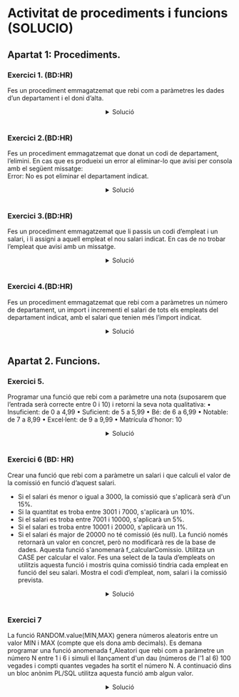 # Activitat de procediments i funcions (SOLUCIO)
## Apartat 1: Procediments.

### Exercici 1. (BD:HR)
Fes un procediment emmagatzemat que rebi com a paràmetres les dades d’un departament i el doni d’alta.  

<center>
<details>
    <summary>Solució</summary>  

```sql
CREATE OR REPLACE FUNCTION NewDepartment(dept_id DEPARTMENTS.DEPARTMENT_ID%TYPE,
                                         dept_name DEPARTMENTS.DEPARTMENT_NAME%TYPE,
                                         loc_id DEPARTMENTS.LOCATION_ID%TYPE) RETURNS VOID

LANGUAGE plpgsql AS $$
BEGIN
   INSERT INTO DEPARTMENTS (department_id,department_name,location_id)
   VALUES(dept_id,dept_name,loc_id);
END;
$$;

SELECT NewDepartment(9999,'FRANCESC',1700)
```
</details>
</br>
</center>



### Exercici 2.(BD:HR)
Fes un procediment emmagatzemat que donat un codi de departament, l’elimini. En cas que es produeixi un error al eliminar-lo que avisi per consola amb el següent missatge:  
Error: No es pot eliminar el departament indicat.

<center>
<details>
    <summary>Solució</summary>  

```sql
CREATE OR REPLACE FUNCTION DeleteDepartment(dept_id DEPARTMENTS.DEPARTMENT_ID%TYPE) RETURNS void 
LANGUAGE plpgsql AS $$
BEGIN
 IF COALESCE(dept_id,0) <> 0 THEN
   DELETE FROM DEPARTMENTS WHERE DEPARTMENT_ID = dept_id;
 END IF;
EXCEPTION
 WHEN OTHERS THEN
    raise exception 'No es pot eliminar el departament indicat';
END;$$;

do $$
DECLARE 
   dept_id DEPARTMENTS.DEPARTMENT_ID%TYPE:= 170;
   x char;
BEGIN
  select DELETEDEPARTMENT(dept_id) into x;
END;$$;
```
</details>
</br>
</center>



### Exercici 3.(BD:HR)
Fes un procediment emmagatzemat que li passis un codi d’empleat i un salari, i li assigni a aquell empleat el nou salari indicat. En cas de no trobar l’empleat que avisi amb un missatge.

<center>
<details>
    <summary>Solució</summary>  

```sql
CREATE OR REPLACE FUNCTION AssignSalary(empl_id EMPLOYEES.EMPLOYEE_ID%TYPE, 
sal EMPLOYEES.SALARY%TYPE) RETURNS void
LANGUAGE plpgsql AS $$
BEGIN
 IF coalesce(empl_id,0) <> 0 THEN
   UPDATE EMPLOYEES SET SALARY = sal WHERE EMPLOYEE_ID = empl_id;
 END IF;
EXCEPTION
 WHEN OTHERS THEN
    raise 'No es pot actualitzar el salari indicat';
END;$$;

SELECT ASSIGNSALARY(104, 12000);
```
</details>
</br>
</center>

### Exercici 4.(BD:HR)
Fes un procediment emmagatzemat que rebi com a paràmetres un número de departament, un import i incrementi el salari de tots els empleats del departament indicat, amb el salari que tenien més l’import indicat.

<center>
<details>
    <summary>Solució</summary>  

```sql
CREATE OR REPLACE FUNCTION AssignSalary(empl_id EMPLOYEES.EMPLOYEE_ID%TYPE, 
sal EMPLOYEES.SALARY%TYPE) 
LANGUAGE plpgsql AS $$
DECLARE
   empleat EMPLOYEES.EMPLOYEE_ID%TYPE;
BEGIN
 IF COALESCE(empl_id,0) <> 0 THEN
   SELECT employee_id 
   INTO empleat
   FROM EMPLOYEES 
   WHERE employee_id = empl_id;
   UPDATE EMPLOYEES SET SALARY = SALARY + sal WHERE EMPLOYEE_ID = empl_id;
 END IF;
EXCEPTION
  WHEN OTHERS THEN
     RAISE 'L''empleat % no existeix', empl_id;
END;$$;

SELECT ASSIGNSALARY(104, 10000);
```
</details>
</br>
</center>

## Apartat 2. Funcions.

### Exercici 5.
Programar una funció que rebi com a paràmetre una nota (suposarem que l’entrada serà correcte entre 0 i 10) i retorni la seva nota qualitativa:
•	Insuficient: de 0 a 4,99
•	Suficient: de 5 a 5,99
•	Bé: de 6 a 6,99
•	Notable: de 7 a 8,99
•	Excel·lent: de 9 a 9,99
•	Matrícula d'honor: 10

<center>
<details>
    <summary>Solució</summary>  

```sql
CREATE OR REPLACE FUNCTION NotaFinal(nota NUMERIC) RETURNS VARCHAR 
LANGUAGE plpgsql AS $$
DECLARE
   resultat VARCHAR(15);
BEGIN
   CASE 
   WHEN nota <5 THEN
      resultat:='Insuficient';
   WHEN nota >=5 AND nota < 6 THEN
      resultat:='Suficient';
   WHEN nota >=6 AND nota < 7 THEN
      resultat:='Be';
   WHEN nota >=7 AND nota < 9 THEN
      resultat:='Notable';
   WHEN nota >=9 AND nota < 10 THEN
      resultat:= 'Excel.lent';
   WHEN nota = 10 THEN
      resultat:='Matricula d''honor';
   ELSE 
      resultat:='Error: La nota ha d''estar entre 0 i 10';
   END CASE;
 RETURN resultat;
END;$$;

do $$
BEGIN
   raise notice 'Nota: %', NOTAFINAL(6);
END;$$;
```
</details>
</br>
</center>

### Exercici 6 (BD: HR)
Crear una funció que rebi com a paràmetre un salari i que calculi el valor de la comissió en funció d’aquest salari.
- Si el salari és menor o igual a 3000, la comissió que s'aplicarà serà d'un 15%.
- Si la quantitat es troba entre 3001 i 7000, s'aplicarà un 10%.
- Si el salari es troba entre 7001 i 10000, s'aplicarà un 5%.
- Si el salari es troba entre 10001 i 20000, s'aplicarà un 1%.
- Si el salari és major de 20000 no té comissió (és null).
La funció només retornarà un valor en concret, però no modificarà res de la base de dades. Aquesta funció s'anomenarà f_calcularComissio.  Utilitza un CASE per calcular el valor.
Fes una select de la taula d’empleats on utilitzis aquesta funció i mostris quina comissió tindria cada empleat en funció del seu salari. Mostra el codi d’empleat, nom, salari i la comissió prevista.

<center>
<details>
    <summary>Solució</summary>  

```sql
CREATE OR REPLACE FUNCTION f_calcularcomissio(salary employees.salary%type) RETURNS NUMERIC 
LANGUAGE plpgsql AS $$
DECLARE
   comissio NUMERIC(2);
BEGIN
   CASE 
      WHEN salary <=3000 THEN
         comissio:=15;
      WHEN salary >=3001 AND salary <= 7000 THEN
         comissio:=10;
      WHEN salary >=7001 AND salary <= 10000 THEN
         comissio:=5;
      WHEN salary >=10001 AND salary <= 20000 THEN
         comissio:=1;
      ELSE
         comissio:=NULL;
   END CASE;
 RETURN comissio;
END;
$$;

SELECT employee_id,salary,f_calcularcomissio(salary) FROM employees;
```
</details>
</br>
</center>

### Exercici 7
La funció RANDOM.value(MIN,MAX) genera números aleatoris entre un valor MIN i MAX (compte que els dona amb decimals). Es demana programar una funció anomenada f_Aleatori que rebi com a paràmetre un número N entre 1 i 6 i simuli el llançament d'un dau (números de l'1 al 6) 100 vegades i compti quantes vegades ha sortit el número N.
A continuació dins un bloc anònim PL/SQL utilitza aquesta funció amb algun valor. 

<center>
<details>
    <summary>Solució</summary>  

```sql
CREATE OR REPLACE FUNCTION f_Aleatori(numero INTEGER) RETURNS INTEGER 
LANGUAGE plpgsql AS $$
DECLARE
   tirades INTEGER:=0;
   tirada INTEGER:=0;
   ntrobat INTEGER:=0;
BEGIN
   WHILE tirades<100 LOOP
      tirada := FLOOR(RANDOM()*6) +1; 
      IF tirada = numero THEN
         ntrobat := ntrobat + 1;
      END IF;
	  tirades := tirades + 1;
	END LOOP;
 RETURN ntrobat;
END;
$$;

SELECT f_aleatori(6)
```
</details>
</br>
</center>
